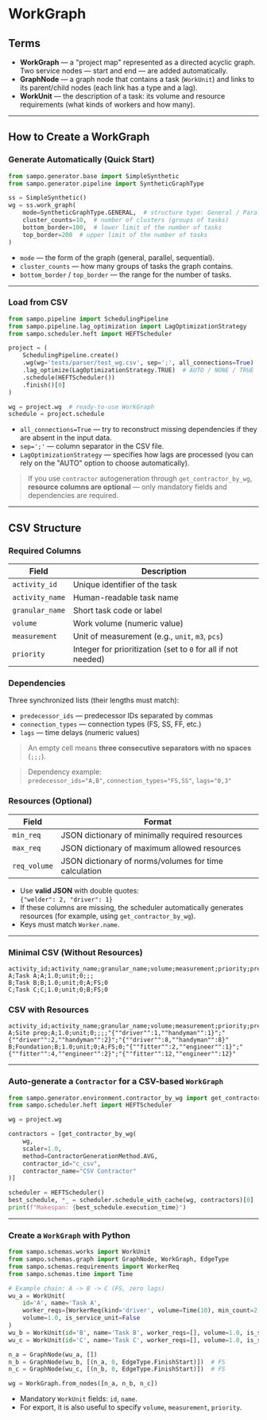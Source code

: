 # WorkGraph

## Terms

- **WorkGraph** — a "project map" represented as a directed acyclic graph. Two service nodes — start and end — are added
  automatically.
- **GraphNode** — a graph node that contains a task (`WorkUnit`) and links to its parent/child nodes (each link has a
  type and a lag).
- **WorkUnit** — the description of a task: its volume and resource requirements (what kinds of workers and how many).

---

## How to Create a WorkGraph

### Generate Automatically (Quick Start)

```python
from sampo.generator.base import SimpleSynthetic
from sampo.generator.pipeline import SyntheticGraphType

ss = SimpleSynthetic()
wg = ss.work_graph(
    mode=SyntheticGraphType.GENERAL,  # structure type: General / Parallel / Sequential
    cluster_counts=10,  # number of clusters (groups of tasks)
    bottom_border=100,  # lower limit of the number of tasks
    top_border=200  # upper limit of the number of tasks
)
```

* `mode` — the form of the graph (general, parallel, sequential).
* `cluster_counts` — how many groups of tasks the graph contains.
* `bottom_border` / `top_border` — the range for the number of tasks.

---

### Load from CSV

```python
from sampo.pipeline import SchedulingPipeline
from sampo.pipeline.lag_optimization import LagOptimizationStrategy
from sampo.scheduler.heft import HEFTScheduler

project = (
    SchedulingPipeline.create()
    .wg(wg='tests/parser/test_wg.csv', sep=';', all_connections=True)
    .lag_optimize(LagOptimizationStrategy.TRUE)  # AUTO / NONE / TRUE
    .schedule(HEFTScheduler())
    .finish()[0]
)

wg = project.wg  # ready-to-use WorkGraph
schedule = project.schedule
```

* `all_connections=True` — try to reconstruct missing dependencies if they are absent in the input data.
* `sep=';'` — column separator in the CSV file.
* `LagOptimizationStrategy` — specifies how lags are processed (you can rely on the "AUTO" option to choose
  automatically).

> If you use `contractor` autogeneration through `get_contractor_by_wg`, **resource columns are optional** —
> only mandatory fields and dependencies are required.

---

## CSV Structure

### Required Columns

| Field           | Description                                                   |
|-----------------|---------------------------------------------------------------|
| `activity_id`   | Unique identifier of the task                                 |
| `activity_name` | Human-readable task name                                      |
| `granular_name` | Short task code or label                                      |
| `volume`        | Work volume (numeric value)                                   |
| `measurement`   | Unit of measurement (e.g., `unit`, `m3`, `pcs`)               |
| `priority`      | Integer for prioritization (set to `0` for all if not needed) |

### Dependencies

Three synchronized lists (their lengths must match):

* `predecessor_ids` — predecessor IDs separated by commas
* `connection_types` — connection types (FS, SS, FF, etc.)
* `lags` — time delays (numeric values)

> An empty cell means **three consecutive separators with no spaces** (`;;;`).

> Dependency example:  
> `predecessor_ids="A,B"`, `connection_types="FS,SS"`, `lags="0,3"`

### Resources (Optional)

| Field        | Format                                                |
|--------------|-------------------------------------------------------|
| `min_req`    | JSON dictionary of minimally required resources       |
| `max_req`    | JSON dictionary of maximum allowed resources          |
| `req_volume` | JSON dictionary of norms/volumes for time calculation |

* Use **valid JSON** with double quotes:  
  `{"welder": 2, "driver": 1}`
* If these columns are missing, the scheduler automatically generates resources (for example, using
  `get_contractor_by_wg`).
* Keys must match `Worker.name`.

---

### Minimal CSV (Without Resources)

```
activity_id;activity_name;granular_name;volume;measurement;priority;predecessor_ids;connection_types;lags
A;Task A;A;1.0;unit;0;;;
B;Task B;B;1.0;unit;0;A;FS;0
C;Task C;C;1.0;unit;0;B;FS;0
```

### CSV with Resources

```
activity_id;activity_name;granular_name;volume;measurement;priority;predecessor_ids;connection_types;lags;min_req;max_req;req_volume
A;Site prep;A;1.0;unit;0;;;;"{""driver"":1,""handyman"":1}";"{""driver"":2,""handyman"":2}";"{""driver"":8,""handyman"":8}"
B;Foundation;B;1.0;unit;0;A;FS;0;"{""fitter"":2,""engineer"":1}";"{""fitter"":4,""engineer"":2}";"{""fitter"":12,""engineer"":12}"
```

---

### Auto-generate a `Contractor` for a CSV-based `WorkGraph`

```python
from sampo.generator.environment.contractor_by_wg import get_contractor_by_wg, ContractorGenerationMethod
from sampo.scheduler.heft import HEFTScheduler

wg = project.wg

contractors = [get_contractor_by_wg(
    wg,
    scaler=1.0,
    method=ContractorGenerationMethod.AVG,
    contractor_id="c_csv",
    contractor_name="CSV Contractor"
)]

scheduler = HEFTScheduler()
best_schedule, *_ = scheduler.schedule_with_cache(wg, contractors)[0]
print(f"Makespan: {best_schedule.execution_time}")
```

---

### Create a `WorkGraph` with Python

```python
from sampo.schemas.works import WorkUnit
from sampo.schemas.graph import GraphNode, WorkGraph, EdgeType
from sampo.schemas.requirements import WorkerReq
from sampo.schemas.time import Time

# Example chain: A -> B -> C (FS, zero lags)
wu_a = WorkUnit(
    id='A', name='Task A',
    worker_reqs=[WorkerReq(kind='driver', volume=Time(10), min_count=2, max_count=4)],
    volume=1.0, is_service_unit=False
)
wu_b = WorkUnit(id='B', name='Task B', worker_reqs=[], volume=1.0, is_service_unit=False)
wu_c = WorkUnit(id='C', name='Task C', worker_reqs=[], volume=1.0, is_service_unit=False)

n_a = GraphNode(wu_a, [])
n_b = GraphNode(wu_b, [(n_a, 0, EdgeType.FinishStart)])  # FS
n_c = GraphNode(wu_c, [(n_b, 0, EdgeType.FinishStart)])  # FS

wg = WorkGraph.from_nodes([n_a, n_b, n_c])
```

* Mandatory `WorkUnit` fields: `id`, `name`.  
* For export, it is also useful to specify `volume`, `measurement`, `priority`.
